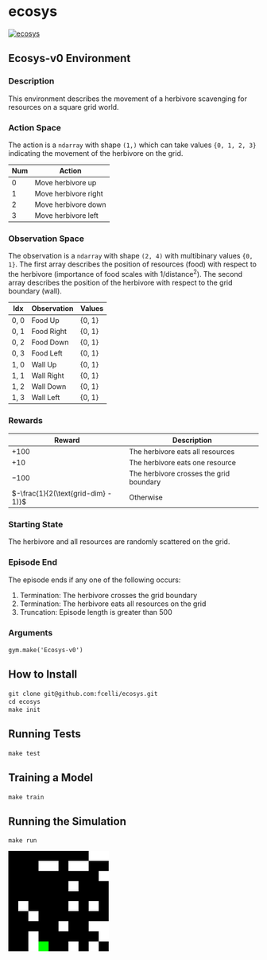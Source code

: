 # ecosys
[![ecosys](https://github.com/fcelli/ecosys/actions/workflows/python-app.yml/badge.svg)](https://github.com/fcelli/ecosys/actions/workflows/python-app.yml)

## Ecosys-v0 Environment

### Description

This environment describes the movement of a herbivore scavenging for resources on a square grid world.

### Action Space

The action is a `ndarray` with shape `(1,)` which can take values `{0, 1, 2, 3}` indicating the movement of the herbivore on the grid.

| Num | Action               |
|-----|----------------------|
| 0   | Move herbivore up    |
| 1   | Move herbivore right |
| 2   | Move herbivore down  |
| 3   | Move herbivore left  |

### Observation Space

The observation is a `ndarray` with shape `(2, 4)` with multibinary values `{0, 1}`. The first array describes the position of resources (food) with respect to the herbivore (importance of food scales with 1/distance<sup>2</sup>). The second array describes the position of the herbivore with respect to the grid boundary (wall).

| Idx  | Observation | Values |
|------|-------------|--------|
| 0, 0 | Food Up     | {0, 1} |
| 0, 1 | Food Right  | {0, 1} |
| 0, 2 | Food Down   | {0, 1} |
| 0, 3 | Food Left   | {0, 1} |
| 1, 0 | Wall Up     | {0, 1} |
| 1, 1 | Wall Right  | {0, 1} |
| 1, 2 | Wall Down   | {0, 1} |
| 1, 3 | Wall Left   | {0, 1} |

### Rewards

| Reward                              | Description                             |
|-------------------------------------|-----------------------------------------|
| $+100$                              | The herbivore eats all resources        |
| $+10$                               | The herbivore eats one resource         |
| $-100$                              | The herbivore crosses the grid boundary |
| $-\frac{1}{2(\text{grid-dim} - 1)}$ | Otherwise                               |

### Starting State

The herbivore and all resources are randomly scattered on the grid.

### Episode End

The episode ends if any one of the following occurs:
1. Termination: The herbivore crosses the grid boundary
2. Termination: The herbivore eats all resources on the grid
3. Truncation: Episode length is greater than 500

### Arguments

```
gym.make('Ecosys-v0')
```

## How to Install
```
git clone git@github.com:fcelli/ecosys.git
cd ecosys
make init
```

## Running Tests
```
make test
```

## Training a Model
```
make train
```

## Running the Simulation
```
make run
```

<img src="https://github.com/fcelli/ecosys/blob/main/docs/example.gif" width="40%" height="40%"/>